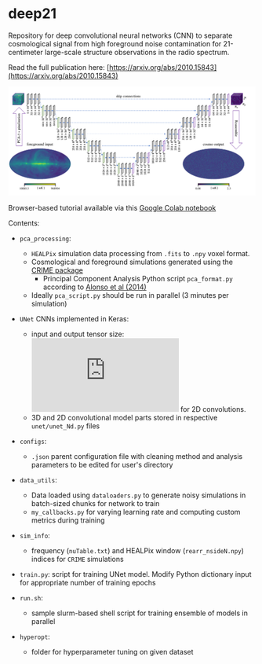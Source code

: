 # deep21
Repository for deep convolutional neural networks (CNN) to separate cosmological signal from high foreground noise contamination for 21-centimeter large-scale structure observations in the radio spectrum.

Read the full publication here: [https://arxiv.org/abs/2010.15843](https://arxiv.org/abs/2010.15843)

![unet-diagram](https://raw.githubusercontent.com/tlmakinen/deep21/master/tutorial/unet-diagram.png)

Browser-based tutorial available via this [Google Colab notebook](https://colab.research.google.com/drive/1wQnmelM33Qjq-nHeVD9JkTHXER1PAJM0?hl=en#scrollTo=AL9qQvzFPXcT)

Contents:
- `pca_processing`: 
	- `HEALPix` simulation data processing from `.fits` to `.npy` voxel format.
	- Cosmological and foreground simulations generated using the [CRIME package](http://intensitymapping.physics.ox.ac.uk/CRIME.html)
        - Principal Component Analysis Python script `pca_format.py` according to [Alonso et al (2014)](https://arxiv.org/abs/1409.8667)
	- Ideally `pca_script.py` should be run in parallel (3 minutes per simulation)

- `UNet` CNNs implemented in Keras:
    - input and output tensor size: ![(64,64,64,1) \sim (N_x, N_y, N_\nu,$](https://latex.codecogs.com/svg.latex?%2864%2C64%2C64%2C1%29%20%5Csim%20%28N_x%2C%20N_y%2C%20N_%5Cnu%2C) `num_bricks`) for 3D convolutions, ![$(64,64,64) \sim (N_x, N_y, N_\nu)$](https://latex.codecogs.com/svg.latex?%2864%2C64%2C64%29%20%5Csim%20%28N_x%2C%20N_y%2C%20N_%5Cnu%29) for 2D convolutions. 
    - 3D and 2D convolutional model parts stored in respective `unet/unet_Nd.py` files
- `configs`:
   - `.json` parent configuration file with cleaning method and analysis parameters to be edited for user's directory
        
- `data_utils`: 
   - Data loaded using `dataloaders.py` to generate noisy simulations in batch-sized chunks for network to train
   - `my_callbacks.py` for varying learning rate and computing custom metrics during training
- `sim_info`: 
   - frequency (`nuTable.txt`) and HEALPix window (`rearr_nsideN.npy`) indices for `CRIME` simulations
- `train.py`: script for training UNet model. Modify Python dictionary input for appropriate number of training epochs

- `run.sh`:
   - sample slurm-based shell script for training ensemble of models in parallel

- `hyperopt`: 
   - folder for hyperparameter tuning on given dataset

